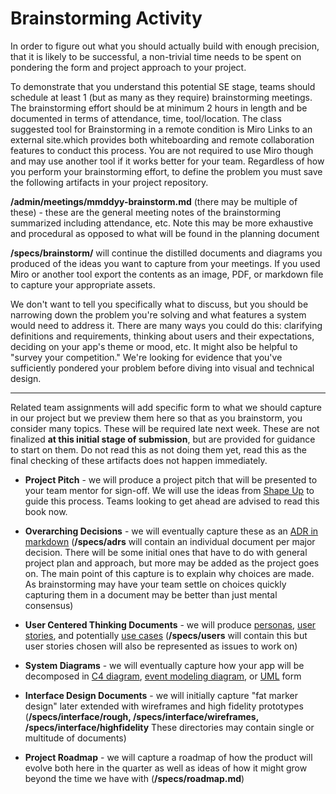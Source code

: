 # Brainstorming Activity

In order to figure out what you should actually build with enough precision, that it is likely to be successful, a non-trivial time needs to be spent on pondering the form and project approach to your project.

To demonstrate that you understand this potential SE stage, teams should schedule at least 1 (but as many as they require) brainstorming meetings.  The brainstorming effort should be at minimum 2 hours in length and be documented in terms of attendance, time, tool/location.  The class suggested tool for Brainstorming in a remote condition is Miro Links to an external site.which provides both whiteboarding and remote collaboration features to conduct this process.  You are not required to use Miro though and may use another tool if it works better for your team.  Regardless of how you perform your brainstorming effort, to define the problem you must save the following artifacts in your project repository.

**/admin/meetings/mmddyy-brainstorm.md** (there may be multiple of these)  - these are the general meeting notes of the brainstorming summarized including attendance, etc.  Note this may be more exhaustive and procedural as opposed to what will be found in the planning document

**/specs/brainstorm/** will continue the distilled documents and diagrams you produced of the ideas you want to capture from your meetings.  If you used Miro or another tool export the contents as an image, PDF, or markdown file to capture your appropriate assets.

We don't want to tell you specifically what to discuss, but you should be narrowing down the problem you're solving and what features a system would need to address it. There are many ways you could do this: clarifying definitions and requirements, thinking about users and their expectations, deciding on your app's theme or mood, etc. It might also be helpful to "survey your competition." We're looking for evidence that you've sufficiently pondered your problem before diving into visual and technical design.

-------------------------------------------------------------------------

Related team assignments will add specific form to what we should capture in our project but we preview them here so that as you brainstorm, you consider many topics.  These will be required late next week.  These are not finalized **at this initial stage of submission**, but are provided for guidance to start on them.  Do not read this as not doing them yet, read this as the final checking of these artifacts does not happen immediately.

* **Project Pitch** - we will produce a project pitch that will be presented to your team mentor for sign-off.  We will use the ideas from [Shape Up](https://basecamp.com/shapeup) to guide this process.  Teams looking to get ahead are advised to read this book now.

* **Overarching Decisions** - we will eventually capture these as an [ADR in markdown](https://adr.github.io/madr/) (**/specs/adrs** will contain an individual document per major decision.  There will be some initial ones that have to do with general project plan and approach, but more may be added as the project goes on.  The main point of this capture is to explain why choices are made.  As brainstorming may have your team settle on choices quickly capturing them in a document may be better than just mental consensus) 

* **User Centered Thinking Documents** - we will produce [personas](http://opendesignkit.org/methods/personas/), [user stories](https://en.wikipedia.org/wiki/User_story), and potentially [use cases](https://en.wikipedia.org/wiki/Use_case) (**/specs/users** will contain this but user stories chosen will also be represented as issues to work on)

* **System Diagrams** - we will eventually capture how your app will be decomposed in [C4 diagram](https://c4model.com/), [event modeling diagram](https://eventmodeling.org/posts/what-is-event-modeling/), or [UML](https://en.wikipedia.org/wiki/Unified_Modeling_Language#Diagrams) form

* **Interface Design Documents** - we will initially capture "fat marker design" later extended with wireframes and high fidelity prototypes (**/specs/interface/rough, /specs/interface/wireframes, /specs/interface/highfidelity**  These directories may contain single or multitude of documents)

* **Project Roadmap** - we will capture a roadmap of how the product will evolve both here in the quarter as well as ideas of how it might grow beyond the time we have with  (**/specs/roadmap.md**)